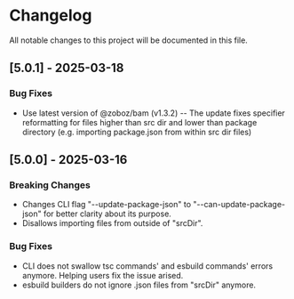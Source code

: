 # Changelog

All notable changes to this project will be documented in this file.

## [5.0.1] - 2025-03-18

### Bug Fixes

- Use latest version of @zoboz/bam (v1.3.2) -- The update fixes specifier reformatting for files higher than src dir and lower than package directory (e.g. importing package.json from within src dir files)


## [5.0.0] - 2025-03-16

### Breaking Changes

- Changes CLI flag "--update-package-json" to "--can-update-package-json" for better clarity about its purpose.
- Disallows importing files from outside of "srcDir".

### Bug Fixes

- CLI does not swallow tsc commands' and esbuild commands' errors anymore. Helping users fix the issue arised.
- esbuild builders do not ignore .json files from "srcDir" anymore.
